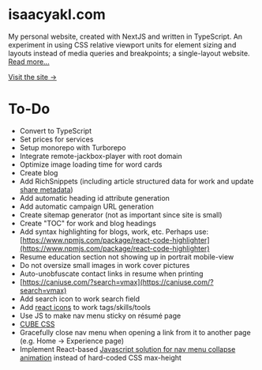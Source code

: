 # isaacyakl.com

My personal website, created with NextJS and written in TypeScript. An experiment in using CSS relative viewport units for element sizing and layouts instead of media queries and breakpoints; a single-layout website. [Read more...](https://www.isaacyakl.com/work/isaacyakl-com)

[Visit the site &rarr;](https://www.isaacyakl.com)

# To-Do

-  Convert to TypeScript
-  Set prices for services
-  Setup monorepo with Turborepo
-  Integrate remote-jackbox-player with root domain
-  Optimize image loading time for word cards
-  Create blog
-  Add RichSnippets (including article structured data for work and update [share metadata](https://ogp.me/#no_vertical))
-  Add automatic heading id attribute generation
-  Add automatic campaign URL generation
-  Create sitemap generator (not as important since site is small)
-  Create "TOC" for work and blog headings
-  Add syntax highlighting for blogs, work, etc. Perhaps use: [https://www.npmjs.com/package/react-code-highlighter](https://www.npmjs.com/package/react-code-highlighter)
-  Resume education section not showing up in portrait mobile-view
-  Do not oversize small images in work cover pictures
-  Auto-unobfuscate contact links in resume when printing
-  [https://caniuse.com/?search=vmax](https://caniuse.com/?search=vmax)
-  Add search icon to work search field
-  Add [react icons](https://react-icons.github.io/react-icons) to work tags/skills/tools
-  Use JS to make nav menu sticky on résumé page
-  [CUBE CSS](https://www.smashingmagazine.com/2021/07/global-local-styling-nextjs/)
-  Gracefully close nav menu when opening a link from it to another page (e.g. Home -> Experience page)
-  Implement React-based [Javascript solution for nav menu collapse animation](https://css-tricks.com/using-css-transitions-auto-dimensions/#technique-3-javascript) instead of hard-coded CSS max-height
